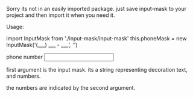 Sorry its not in an easily imported package.  just save input-mask to your project and then import it when you need it.

Usage:

import InputMask from './input-mask/input-mask'
this.phoneMask = new InputMask('(___) ___ - ____', '_')

<label>
	<span>phone number</span>
	<input 
		type="text" 
		onKeyDown={this.phoneMask.keyDownHandler}
		onKeyUp={this.phoneMask.keyUpHandler} />
</label>


first argument is the input mask.  its a string representing decoration text, and numbers.

the numbers are indicated by the second argument.
